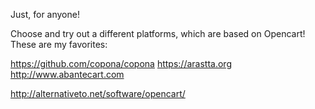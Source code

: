 Just, for anyone!

Choose and try out a different platforms, which are based on Opencart!
These are my favorites:

https://github.com/copona/copona
https://arastta.org
http://www.abantecart.com


http://alternativeto.net/software/opencart/
